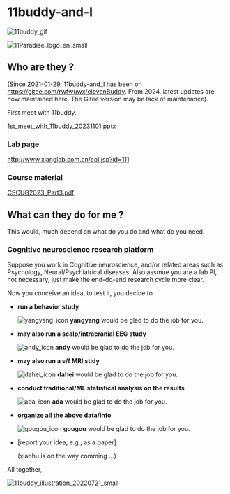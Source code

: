 # 11buddy-and-I
![11buddy_gif](https://github.com/rwfwuwx/11buddy-and-I/assets/60617251/445aba7f-40cb-4e5d-b842-3c09cf92c7a9)

![11Paradise_logo_en_small](https://github.com/rwfwuwx/11buddy-and-I/assets/60617251/12c26bdc-a2da-4af9-b559-c266108a8bec)

## Who are they ?
(Since 2021-01-29, 11buddy-and_I has been on https://gitee.com/rwfwuwx/elevenBuddy. From 2024, latest updates are now maintained here. 
The Gitee version may be lack of maintenance).

First meet with 11buddy.

[1st_meet_with_11buddy_20231101.pptx](https://github.com/rwfwuwx/11buddy-and-I/files/14661068/1st_meet_with_11buddy_20231101.pptx)

### Lab page
http://www.xianglab.com.cn/col.jsp?id=111

### Course material
[CSCUG2023_Part3.pdf](https://github.com/rwfwuwx/11buddy-and-I/files/14650834/CSCUG2023_Part3.pdf)


## What can they do for me ?
This would, much depend on what do you do and what do you need.

### Cognitive neuroscience research platform
Suppose you work in Cognitive neuroscience, and/or related areas such as Psychology, Neural/Psychiatrical diseases.
Also assmue you are a lab PI, not necessary, just make the end-do-end research cycle more clear.

Now you conceive an idea, to test it, you decide to
- **run a behavior study**
  
  ![yangyang_icon](https://github.com/rwfwuwx/11buddy-and-I/assets/60617251/b3d76fd2-ecb9-4641-affd-98d03f5c3451) **yangyang** would be glad to do the job for you.

- **may also run a scalp/intracranial EEG study**
  
  ![andy_icon](https://github.com/rwfwuwx/11buddy-and-I/assets/60617251/f77af4d5-6e17-4c9f-ac85-054e086fa661) **andy** would be glad to do the job for you.

- **may also run a s/f MRI stidy**

  ![dahei_icon](https://github.com/rwfwuwx/11buddy-and-I/assets/60617251/98640411-8e48-4103-92d5-e700f3307d0b) **dahei** would be glad to do the job for you.

- **conduct traditional/ML statistical analysis on the results**

  ![ada_icon](https://github.com/rwfwuwx/11buddy-and-I/assets/60617251/aaa2a664-f765-4484-a7a4-2c556931479d) **ada** would be glad to do the job for you.

- **organize all the above data/info**
  
  ![gougou_icon](https://github.com/rwfwuwx/11buddy-and-I/assets/60617251/7cc3b7f6-daa6-4d30-9a89-c7a60bf1307d) **gougou** would be glad to do the job for you.

- [report your idea, e.g., as a paper]
  
  (xiaohu is on the way comming ...)

All together, 

![11buddy_illustration_20220721_small](https://github.com/rwfwuwx/11buddy-and-I/assets/60617251/8522c03f-8a91-4b19-bc0a-1a5fda6ac0e6)




